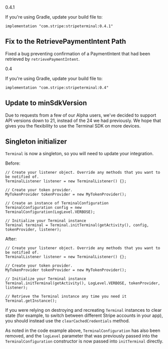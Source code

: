 0.4.1
  
If you're using Gradle, update your build file to:

```
implementation "com.stripe:stripeterminal:0.4.1"
```

## Fix to the RetrievePaymentIntent Path
Fixed a bug preventing confirmation of a PaymentIntent that had been retrieved by `retrievePaymentIntent`.

0.4

If you're using Gradle, update your build file to:

```
implementation "com.stripe:stripeterminal:0.4"
```

## Update to minSdkVersion

Due to requests from a few of our Alpha users, we've decided to support API versions down to 21, instead of the 24 we had previously. We hope that gives you the flexibility to use the Terminal SDK on more devices.

## Singleton initializer

`Terminal` is now a singleton, so you will need to update your integration.

Before:
```
// Create your listener object. Override any methods that you want to be notified of.
TerminalListener listener = new TerminalListener() {};

// Create your token provider.
MyTokenProvider tokenProvider = new MyTokenProvider();

// Create an instance of TerminalConfiguration
TerminalConfiguration config = new TerminalConfiguration(LogLevel.VERBOSE);

// Initialize your Terminal instance
Terminal terminal = Terminal.initTerminal(getActivity(), config, tokenProvider, listener);
```

After:
```
// Create your listener object. Override any methods that you want to be notified of.
TerminalListener listener = new TerminalListener() {};

// Create your token provider.
MyTokenProvider tokenProvider = new MyTokenProvider();

// Initialize your Terminal instance
Terminal.initTerminal(getActivity(), LogLevel.VERBOSE, tokenProvider, listener);

// Retrieve the Terminal instance any time you need it
Terminal.getInstance();
```

If you were relying on destroying and recreating `Terminal` instances to clear state (for example, to switch between different Stripe accounts in your app), you should instead use the `clearCachedCredentials` method.

As noted in the code example above, `TerminalConfiguration` has also been removed, and the `logLevel` parameter that was previously passed into the `TerminalConfiguration` constructor is now passed into `initTerminal` directly.




